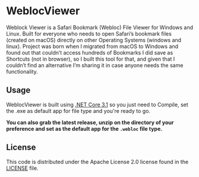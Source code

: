 # WeblocViewer

Weblock Viewer is a Safari Bookmark (Webloc) File Viewer for Windows and Linux. Built for everyone who needs to open Safari’s bookmark files (created on macOS) directly on other Operating Systems (windows and linux). 
Project was born when I migrated from macOS to Windows and found out that couldn’t access hundreds of Bookmarks I did save as Shortcuts (not in browser), so I built this tool for that, and given that I couldn’t find an alternative I’m sharing it in case anyone needs the same functionality. 

## Usage

WeblocViewer is built using [.NET Core 3.1](https://dotnet.microsoft.com/download) so you just need to Compile, set the .exe as default app for file type and you're ready to go.

**You can also grab the latest release, unzip on the directory of your preference and set as the default app for the `.webloc` file type.**

## License

This code is distributed under the Apache License 2.0 license found in the [LICENSE](/LICENSE) file.
